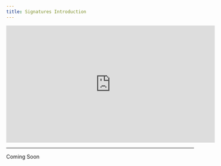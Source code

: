 ```yaml
---
title: Signatures Introduction
---
```


<iframe width="560" height="315" src="https://www.youtube.com/embed/9LMBU3RSjBo?si=natYCBgnolNuvdhh" title="YouTube video player" frameborder="0" allow="accelerometer; autoplay; clipboard-write; encrypted-media; gyroscope; picture-in-picture; web-share" allowfullscreen></iframe>

---

Coming Soon
